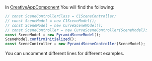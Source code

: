 
In [CreativeAppComponent](./Creative1/C1/CreativeAppComponent.tsx) You will find the following:

```typescript
// const SceneControllerClass = C1SceneController;
// const SceneModel = new C1SceneModel();
// const SceneModel = new CurveSceneModel();
// const SceneController = new CurveSceneController(SceneModel);
const SceneModel = new PyramidSceneModel();
SceneModel.confirmInitialized();
const SceneController = new PyramidSceneController(SceneModel);
```

You can uncomment different lines for different examples. 
